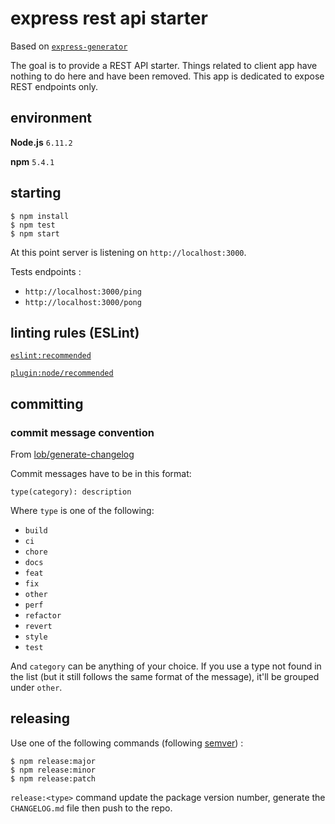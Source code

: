 # express rest api starter

Based on [`express-generator`](https://github.com/expressjs/generator)

The goal is to provide a REST API starter. Things related to client app have nothing to do here and have been removed.
This app is dedicated to expose REST endpoints only.

## environment

**Node.js** `6.11.2` 

**npm** `5.4.1`

## starting

```
$ npm install
$ npm test
$ npm start
```

At this point server is listening on `http://localhost:3000`.

Tests endpoints :
- `http://localhost:3000/ping`
- `http://localhost:3000/pong`

## linting rules (ESLint)

[`eslint:recommended`](https://eslint.org/docs/rules/)

[`plugin:node/recommended`](https://github.com/mysticatea/eslint-plugin-node)

## committing

### commit message convention

From [lob/generate-changelog](https://github.com/lob/generate-changelog)

Commit messages have to be in this format:

```
type(category): description
```

Where `type` is one of the following:

- `build`
- `ci`
- `chore`
- `docs`
- `feat`
- `fix`
- `other`
- `perf`
- `refactor`
- `revert`
- `style`
- `test`

And `category` can be anything of your choice. If you use a type not found in the list (but it still follows the same 
format of the message), it'll be grouped under `other`.

## releasing

Use one of the following commands (following [semver](http://semver.org/)) :

```
$ npm release:major
$ npm release:minor
$ npm release:patch
```

`release:<type>` command update the package version number, generate the `CHANGELOG.md` file then push to the repo.
